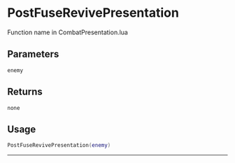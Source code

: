 # PostFuseRevivePresentation
Function name in CombatPresentation.lua
## Parameters
`enemy`
## Returns
`none`
## Usage
```lua
PostFuseRevivePresentation(enemy)
```
---
